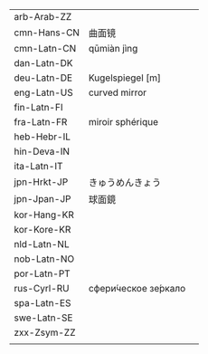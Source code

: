 | | | |
|-|-|-|
| arb-Arab-ZZ |  |  |
| cmn-Hans-CN | 曲面镜 |  |
| cmn-Latn-CN | qūmiàn jìng |  |
| dan-Latn-DK |  |  |
| deu-Latn-DE | Kugelspiegel [m] |  |
| eng-Latn-US | curved mirror |  |
| fin-Latn-FI |  |  |
| fra-Latn-FR | miroir sphérique |  |
| heb-Hebr-IL |  |  |
| hin-Deva-IN |  |  |
| ita-Latn-IT |  |  |
| jpn-Hrkt-JP | きゅうめんきょう |  |
| jpn-Jpan-JP | 球面鏡 |  |
| kor-Hang-KR |  |  |
| kor-Kore-KR |  |  |
| nld-Latn-NL |  |  |
| nob-Latn-NO |  |  |
| por-Latn-PT |  |  |
| rus-Cyrl-RU | сфери́ческое зе́ркало |  |
| spa-Latn-ES |  |  |
| swe-Latn-SE |  |  |
| zxx-Zsym-ZZ |  |  |
|  |  |  |